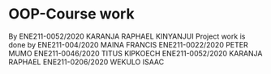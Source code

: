 # OOP-Course work
By ENE211-0052/2020 KARANJA RAPHAEL KINYANJUI 
Project work is done by
ENE211-004/2020 MAINA FRANCIS
ENE211-0022/2020 PETER MUMO
ENE211-0046/2020 TITUS KIPKOECH
ENE211-0052/2020 KARANJA RAPHAEL
ENE211-0206/2020 WEKULO ISAAC
